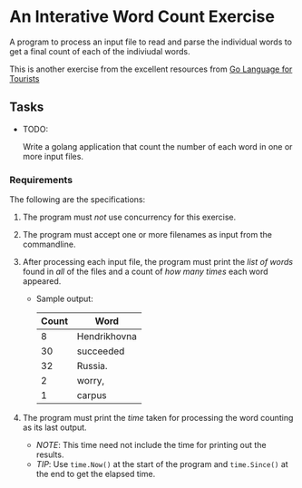 # An Interative Word Count Exercise

A program to process an input file to read and parse the individual words to get a final count of each of the indiviudal words.

This is another exercise from the excellent resources from [Go Language for Tourists]

## Tasks

- TODO:

    Write a golang application that count the number of each word in one or more input files.

### Requirements

The following are the specifications:

1. The program must _not_ use concurrency for this exercise.
2. The program must accept one or more filenames as input from the commandline.
3. After processing each input file, the program must print the _list of words_ found in _all_ of the files and a count of _how many times_ each word appeared.

   - Sample output:

     | **Count**    | **Word**      |
     | ------------ | ------------- |
     | 8            | Hendrikhovna  |
     | 30           | succeeded     |
     | 32           | Russia.       |
     | 2            | worry,        |
     | 1            | carpus        |

4. The program must print the _time_ taken for processing the word counting as its last output.
   - _NOTE_: This time need not include the time for printing out the results.
   - _TIP_: Use `time.Now()` at the start of the program and `time.Since()` at the end to get the elapsed time.

[Go Language for Tourists]: https://github.com/striversity/glft